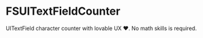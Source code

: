 # FSUITextFieldCounter
UITextField character counter with lovable UX ❤️. No math skills is required.
